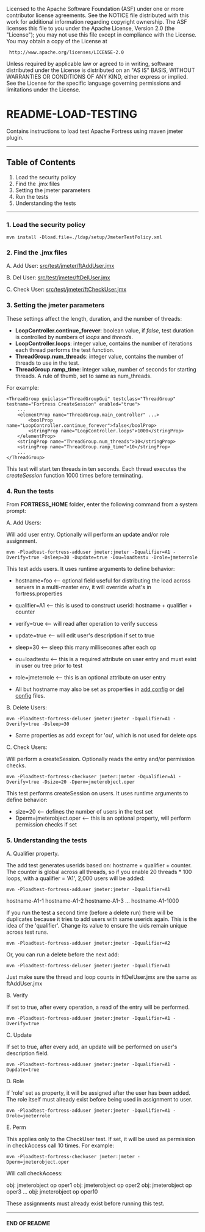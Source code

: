 
   Licensed to the Apache Software Foundation (ASF) under one
   or more contributor license agreements.  See the NOTICE file
   distributed with this work for additional information
   regarding copyright ownership.  The ASF licenses this file
   to you under the Apache License, Version 2.0 (the
   "License"); you may not use this file except in compliance
   with the License.  You may obtain a copy of the License at

     http://www.apache.org/licenses/LICENSE-2.0

   Unless required by applicable law or agreed to in writing,
   software distributed under the License is distributed on an
   "AS IS" BASIS, WITHOUT WARRANTIES OR CONDITIONS OF ANY
   KIND, either express or implied.  See the License for the
   specific language governing permissions and limitations
   under the License.

# README-LOAD-TESTING

Contains instructions to load test Apache Fortress using maven jmeter plugin.

___________________________________________________________________________________
## Table of Contents

 1. Load the security policy
 2. Find the .jmx files
 3. Setting the jmeter parameters
 4. Run the tests
 5. Understanding the tests

___________________________________________________________________________________
### 1. Load the security policy

 ```
 mvn install -Dload.file=./ldap/setup/JmeterTestPolicy.xml
 ```

### 2. Find the .jmx files

 A. Add User:
  [src/test/jmeter/ftAddUser.jmx](src/test/jmeter/ftAddUser.jmx)

 B. Del User:
  [src/test/jmeter/ftDelUser.jmx](src/test/jmeter/ftDelUser.jmx)

 C. Check User:
  [src/test/jmeter/ftCheckUser.jmx](src/test/jmeter/ftCheckUser.jmx)

### 3. Setting the jmeter parameters

 These settings affect the length, duration, and the number of threads:

 * **LoopController.continue_forever**: boolean value, if *false*, test duration is controlled by numbers of *loops* and *threads*.
 * **LoopController.loops**: integer value, contains the number of iterations each thread performs the test function.
 * **ThreadGroup.num_threads**: integer value, contains the number of threads to use in the test.
 * **ThreadGroup.ramp_time**: integer value, number of seconds for starting threads.  A rule of thumb, set to same as num_threads.

 For example:
 ```
 <ThreadGroup guiclass="ThreadGroupGui" testclass="ThreadGroup" testname="Fortress CreateSession" enabled="true">
     ...
     <elementProp name="ThreadGroup.main_controller" ...>
         <boolProp name="LoopController.continue_forever">false</boolProp>
         <stringProp name="LoopController.loops">1000</stringProp>
     </elementProp>
     <stringProp name="ThreadGroup.num_threads">10</stringProp>
     <stringProp name="ThreadGroup.ramp_time">10</stringProp>
     ...
 </ThreadGroup>
 ```

 This test will start ten threads in ten seconds.  Each thread executes the *createSession* function 1000 times before terminating.

### 4. Run the tests

 From **FORTRESS_HOME** folder, enter the following command from a system prompt:

 A. Add Users:
 
 Will add user entry.  Optionally will perform an update and/or role assignment.
 
  ```
  mvn -Ploadtest-fortress-adduser jmeter:jmeter -Dqualifier=A1 -Dverify=true -Dsleep=30 -Dupdate=true -Dou=loadtestu -Drole=jmeterrole
  ```

  This test adds users.  It uses runtime arguments to define behavior:
   * hostname=foo     <-- optional field useful for distributing the load across servers in a multi-master env, it will override what's in fortress.properties 
   * qualifier=A1     <-- this is used to construct userid: hostname + qualifier + counter 
   * verify=true      <-- will read after operation to verify success 
   * update=true      <-- will edit user's description if set to true 
   * sleep=30         <-- sleep this many millisecones after each op 
   * ou=loadtestu     <-- this is a required attribute on user entry and must exist in user ou tree prior to test 
   * role=jmeterrole  <-- this is an optional attribute on user entry 
     
  * All but hostname may also be set as properties in [add config](src/test/jmeter/ftAddUser.jmx) or [del config](src/test/jmeter/ftDelUser.jmx) files.
     
 B. Delete Users:
 
  ```
  mvn -Ploadtest-fortress-deluser jmeter:jmeter -Dqualifier=A1 -Dverify=true -Dsleep=30
  ```

  * Same properties as add except for 'ou', which is not used for delete ops

 C. Check Users:
 
 Will perform a createSession.  Optionally reads the entry and/or permission checks.
 
  ```
  mvn -Ploadtest-fortress-checkuser jmeter:jmeter -Dqualifier=A1 -Dverify=true -Dsize=20 -Dperm=jmeterobject.oper
  ```

  This test performs createSession on users.  It uses runtime arguments to define behavior:
   * size=20                  <-- defines the number of users in the test set
   * Dperm=jmeterobject.oper  <-- this is an optional property, will perform permission checks if set

### 5. Understanding the tests

A. Qualifier property.

The add test generates userids based on: hostname + qualifier + counter.  The counter is global across all threads, so if you enable 20 threads * 100 loops, with a qualifier = 'A1', 2,000 users will be added:

  ```
  mvn -Ploadtest-fortress-adduser jmeter:jmeter -Dqualifier=A1
  ```

hostname-A1-1
hostname-A1-2
hostname-A1-3
...
hostname-A1-1000

If you run the test a second time (before a delete run) there will be duplicates because it tries to add users with same userids again.  This is the idea of the 'qualifier'.  Change its value to ensure the uids remain unique across test runs.

  ```
  mvn -Ploadtest-fortress-adduser jmeter:jmeter -Dqualifier=A2
  ```

Or, you can run a delete before the next add:

  ```
  mvn -Ploadtest-fortress-deluser jmeter:jmeter -Dqualifier=A1
  ```

Just make sure the thread and loop counts in ftDelUser.jmx are the same as ftAddUser.jmx

B. Verify

If set to true, after every operation, a read of the entry will be performed.

  ```
  mvn -Ploadtest-fortress-adduser jmeter:jmeter -Dqualifier=A1 -Dverify=true
  ```

C. Update

If set to true, after every add, an update will be performed on user's description field.

  ```
  mvn -Ploadtest-fortress-adduser jmeter:jmeter -Dqualifier=A1 -Dupdate=true
  ```

D. Role

If 'role' set as property, it will be assigned after the user has been added.  The role itself must already exist before being used in assignment to user.

  ```
  mvn -Ploadtest-fortress-adduser jmeter:jmeter -Dqualifier=A1 -Drole=jmeterrole
  ```

E. Perm

This applies only to the CheckUser test.  If set, it will be used as permission in checkAccess call 10 times.  For example:

  ```
  mvn -Ploadtest-fortress-checkuser jmeter:jmeter -Dperm=jmeterobject.oper
  ```

  Will call checkAccess:
  
  obj: jmeterobject op oper1
  obj: jmeterobject op oper2
  obj: jmeterobject op oper3
  ...
  obj: jmeterobject op oper10
  
These assignments must already exist before running this test.  

____________________________________________________________________________________
 
 #### END OF README
